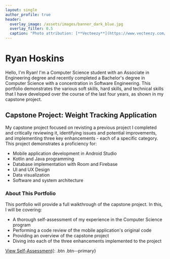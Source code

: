 ```yaml
--- 
layout: single
author_profile: true
header: 
  overlay_image: /assets/images/banner_dark_blue.jpg
  overlay_filter: 0.5
  caption: "Photo attribution: [**Vecteezy**](https://www.vecteezy.com/free-vector/polygon-gradient)"
---
```


# Ryan Hoskins

Hello, I'm Ryan! I'm a Computer Science student with an Associate in Engineering degree and recently completed a Bachelor's degree in Computer Science with a concentration in Software Engineering. This portfolio demonstrates the various soft skills, hard skills, and technical skills that I have developed over the course of the last four years, as shown in my capstone project. 

## Capstone Project: Weight Tracking Application

My capstone project focused on revisting a previous project I completed and critically reviewing it, identifying issues and potential improvements, and implementing three key enhancements - each of a specific category. This project demonstrates a proficiency for:
- Mobile application development in Android Studio
- Kotlin and Java programming
- Database implementation with Room and Firebase
- UI and UX Design
- Data visualization
- Software and system architecture

### About This Portfolio

This portfolio will provide a full walkthrough of the capstone project. In this, I will be covering:
- A thorough self-assessment of my experience in the Computer Science program
- Performing a code review of the mobile application's original code
- Providing an overview of the capstone project
- Diving into each of the three enhancements implemented to the project

[View Self-Assessment](/self-assessment/){: .btn .btn--primary}
